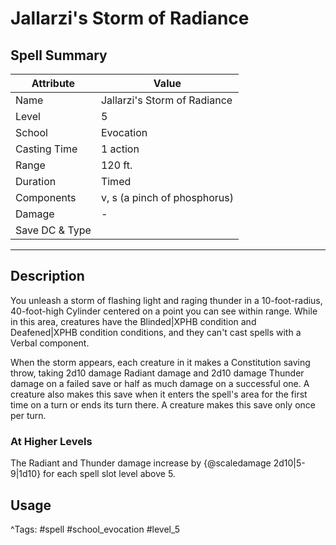 # Jallarzi's Storm of Radiance

## Spell Summary

| Attribute        | Value                  |
|------------------|------------------------|
| Name             | Jallarzi's Storm of Radiance                 |
| Level            | 5                |
| School           | Evocation          |
| Casting Time     | 1 action              |
| Range            | 120 ft.            |
| Duration         | Timed             |
| Components       | v, s (a pinch of phosphorus)             |
| Damage           | -               |
| Save DC & Type   |              |

---

## Description

You unleash a storm of flashing light and raging thunder in a 10-foot-radius, 40-foot-high Cylinder centered on a point you can see within range. While in this area, creatures have the Blinded|XPHB condition and Deafened|XPHB condition conditions, and they can't cast spells with a Verbal component.

When the storm appears, each creature in it makes a Constitution saving throw, taking 2d10 damage Radiant damage and 2d10 damage Thunder damage on a failed save or half as much damage on a successful one. A creature also makes this save when it enters the spell's area for the first time on a turn or ends its turn there. A creature makes this save only once per turn.

### At Higher Levels
The Radiant and Thunder damage increase by {@scaledamage 2d10|5-9|1d10} for each spell slot level above 5.

## Usage


^Tags: #spell #school_evocation #level_5